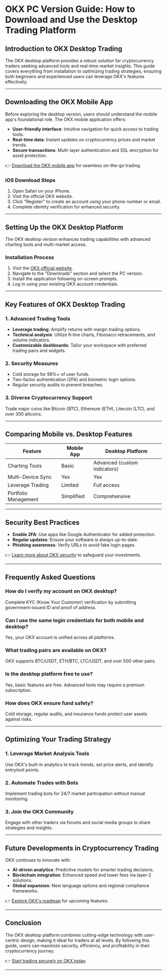 # OKX PC Version Guide: How to Download and Use the Desktop Trading Platform  

## Introduction to OKX Desktop Trading  
The OKX desktop platform provides a robust solution for cryptocurrency traders seeking advanced tools and real-time market insights. This guide covers everything from installation to optimizing trading strategies, ensuring both beginners and experienced users can leverage OKX's features effectively.  

---

## Downloading the OKX Mobile App  
Before exploring the desktop version, users should understand the mobile app's foundational role. The OKX mobile application offers:  
- **User-friendly interface**: Intuitive navigation for quick access to trading tools.  
- **Real-time data**: Instant updates on cryptocurrency prices and market trends.  
- **Secure transactions**: Multi-layer authentication and SSL encryption for asset protection.  

👉 [Download the OKX mobile app](https://bit.ly/okx-bonus) for seamless on-the-go trading.  

### iOS Download Steps  
1. Open Safari on your iPhone.  
2. Visit the official OKX website.  
3. Click "Register" to create an account using your phone number or email.  
4. Complete identity verification for enhanced security.  

---

## Setting Up the OKX Desktop Platform  
The OKX desktop version enhances trading capabilities with advanced charting tools and multi-market access.  

### Installation Process  
1. Visit the [OKX official website](https://bit.ly/okx-bonus).  
2. Navigate to the "Downloads" section and select the PC version.  
3. Install the application following on-screen prompts.  
4. Log in using your existing OKX account credentials.  

---

## Key Features of OKX Desktop Trading  
### 1. **Advanced Trading Tools**  
- **Leverage trading**: Amplify returns with margin trading options.  
- **Technical analysis**: Utilize K-line charts, Fibonacci retracements, and volume indicators.  
- **Customizable dashboards**: Tailor your workspace with preferred trading pairs and widgets.  

### 2. **Security Measures**  
- Cold storage for 98%+ of user funds.  
- Two-factor authentication (2FA) and biometric login options.  
- Regular security audits to prevent breaches.  

### 3. **Diverse Cryptocurrency Support**  
Trade major coins like Bitcoin (BTC), Ethereum (ETH), Litecoin (LTC), and over 300 altcoins.  

---

## Comparing Mobile vs. Desktop Features  

| Feature                | Mobile App              | Desktop Platform          |  
|------------------------|-------------------------|---------------------------|  
| Charting Tools         | Basic                   | Advanced (custom indicators)|  
| Multi-Device Sync      | Yes                     | Yes                       |  
| Leverage Trading       | Limited                 | Full access               |  
| Portfolio Management   | Simplified              | Comprehensive             |  

---

## Security Best Practices  
- **Enable 2FA**: Use apps like Google Authenticator for added protection.  
- **Regular updates**: Ensure your software is always up-to-date.  
- **Phishing awareness**: Verify URLs to avoid fake login pages.  

👉 [Learn more about OKX security](https://bit.ly/okx-bonus) to safeguard your investments.  

---

## Frequently Asked Questions  

### How do I verify my account on OKX desktop?  
Complete KYC (Know Your Customer) verification by submitting government-issued ID and proof of address.  

### Can I use the same login credentials for both mobile and desktop?  
Yes, your OKX account is unified across all platforms.  

### What trading pairs are available on OKX?  
OKX supports BTC/USDT, ETH/BTC, LTC/USDT, and over 500 other pairs.  

### Is the desktop platform free to use?  
Yes, basic features are free. Advanced tools may require a premium subscription.  

### How does OKX ensure fund safety?  
Cold storage, regular audits, and insurance funds protect user assets against risks.  

---

## Optimizing Your Trading Strategy  
### 1. **Leverage Market Analysis Tools**  
Use OKX's built-in analytics to track trends, set price alerts, and identify entry/exit points.  

### 2. **Automate Trades with Bots**  
Implement trading bots for 24/7 market participation without manual monitoring.  

### 3. **Join the OKX Community**  
Engage with other traders via forums and social media groups to share strategies and insights.  

---

## Future Developments in Cryptocurrency Trading  
OKX continues to innovate with:  
- **AI-driven analytics**: Predictive models for smarter trading decisions.  
- **Blockchain integration**: Enhanced speed and lower fees via layer-2 solutions.  
- **Global expansion**: New language options and regional compliance frameworks.  

👉 [Explore OKX's roadmap](https://bit.ly/okx-bonus) for upcoming features.  

---

## Conclusion  
The OKX desktop platform combines cutting-edge technology with user-centric design, making it ideal for traders at all levels. By following this guide, users can maximize security, efficiency, and profitability in their cryptocurrency journey.  

👉 [Start trading securely on OKX today](https://bit.ly/okx-bonus).  

---
